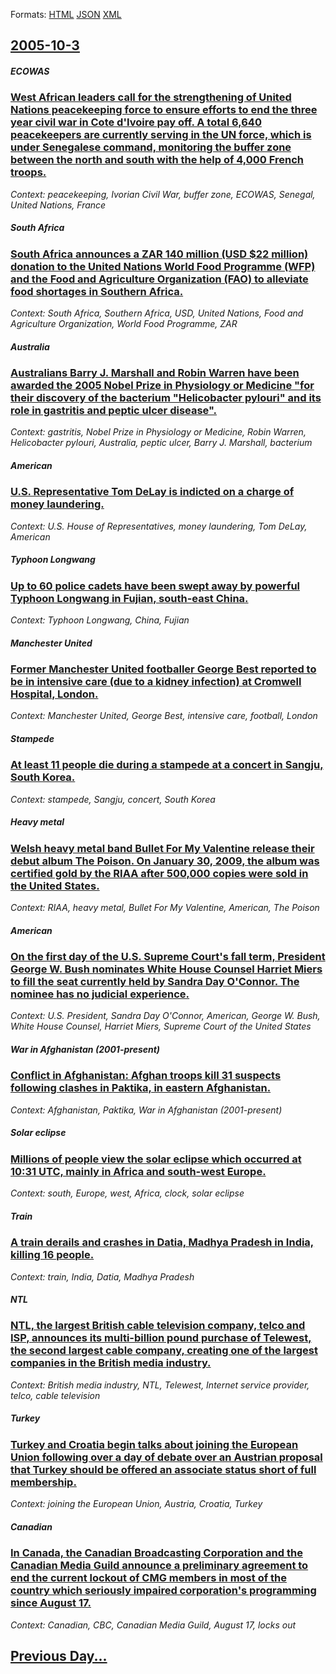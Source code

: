 
Formats: [HTML](2005/10/3/index.html)  [JSON](2005/10/3/index.json)  [XML](2005/10/3/index.xml)  

## [2005-10-3](/news/2005/10/3/index.md)

##### ECOWAS
### [ West African leaders call for the strengthening of United Nations peacekeeping force to ensure efforts to end the three year civil war in Cote d'Ivoire pay off. A total 6,640 peacekeepers are currently serving in the UN force, which is under Senegalese command, monitoring the buffer zone between the north and south with the help of 4,000 French troops. ](/news/2005/10/3/west-african-leaders-call-for-the-strengthening-of-united-nations-peacekeeping-force-to-ensure-efforts-to-end-the-three-year-civil-war-in-c.md)
_Context: peacekeeping, Ivorian Civil War, buffer zone, ECOWAS, Senegal, United Nations, France_

##### South Africa
### [ South Africa announces a ZAR 140 million (USD $22 million) donation to the United Nations World Food Programme (WFP) and the Food and Agriculture Organization (FAO) to alleviate food shortages in Southern Africa. ](/news/2005/10/3/south-africa-announces-a-zar-140-million-usd-22-million-donation-to-the-united-nations-world-food-programme-wfp-and-the-food-and-agric.md)
_Context: South Africa, Southern Africa, USD, United Nations, Food and Agriculture Organization, World Food Programme, ZAR_

##### Australia
### [ Australians Barry J. Marshall and Robin Warren have been awarded the 2005 Nobel Prize in Physiology or Medicine "for their discovery of the bacterium "Helicobacter pylouri" and its role in gastritis and peptic ulcer disease". ](/news/2005/10/3/australians-barry-j-marshall-and-robin-warren-have-been-awarded-the-2005-nobel-prize-in-physiology-or-medicine-for-their-discovery-of-the.md)
_Context: gastritis, Nobel Prize in Physiology or Medicine, Robin Warren, Helicobacter pylouri, Australia, peptic ulcer, Barry J. Marshall, bacterium_

##### American
### [ U.S. Representative Tom DeLay is indicted on a charge of money laundering. ](/news/2005/10/3/u-s-representative-tom-delay-is-indicted-on-a-charge-of-money-laundering.md)
_Context: U.S. House of Representatives, money laundering, Tom DeLay, American_

##### Typhoon Longwang
### [ Up to 60 police cadets have been swept away by powerful Typhoon Longwang in Fujian, south-east China. ](/news/2005/10/3/up-to-60-police-cadets-have-been-swept-away-by-powerful-typhoon-longwang-in-fujian-south-east-china.md)
_Context: Typhoon Longwang, China, Fujian_

##### Manchester United
### [ Former Manchester United footballer George Best reported to be in intensive care (due to a kidney infection) at Cromwell Hospital, London. ](/news/2005/10/3/former-manchester-united-footballer-george-best-reported-to-be-in-intensive-care-due-to-a-kidney-infection-at-cromwell-hospital-london.md)
_Context: Manchester United, George Best, intensive care, football, London_

##### Stampede
### [ At least 11 people die during a stampede at a concert in Sangju, South Korea. ](/news/2005/10/3/at-least-11-people-die-during-a-stampede-at-a-concert-in-sangju-south-korea.md)
_Context: stampede, Sangju, concert, South Korea_

##### Heavy metal
### [ Welsh heavy metal band Bullet For My Valentine release their debut album The Poison. On January 30, 2009, the album was certified gold by the RIAA after 500,000 copies were sold in the United States. ](/news/2005/10/3/welsh-heavy-metal-band-bullet-for-my-valentine-release-their-debut-album-the-poison-on-january-30-2009-the-album-was-certified-gold-by-t.md)
_Context: RIAA, heavy metal, Bullet For My Valentine, American, The Poison_

##### American
### [ On the first day of the U.S. Supreme Court's fall term, President George W. Bush nominates White House Counsel Harriet Miers to fill the seat currently held by Sandra Day O'Connor. The nominee has no judicial experience. ](/news/2005/10/3/on-the-first-day-of-the-u-s-supreme-court-s-fall-term-president-george-w-bush-nominates-white-house-counsel-harriet-miers-to-fill-the-se.md)
_Context: U.S. President, Sandra Day O'Connor, American, George W. Bush, White House Counsel, Harriet Miers, Supreme Court of the United States_

##### War in Afghanistan (2001-present)
### [ Conflict in Afghanistan: Afghan troops kill 31 suspects following clashes in Paktika, in eastern Afghanistan. ](/news/2005/10/3/conflict-in-afghanistan-afghan-troops-kill-31-suspects-following-clashes-in-paktika-in-eastern-afghanistan.md)
_Context: Afghanistan, Paktika, War in Afghanistan (2001-present)_

##### Solar eclipse
### [ Millions of people view the solar eclipse which occurred at 10:31 UTC, mainly in Africa and south-west Europe. ](/news/2005/10/3/millions-of-people-view-the-solar-eclipse-which-occurred-at-10-31-utc-mainly-in-africa-and-south-west-europe.md)
_Context: south, Europe, west, Africa, clock, solar eclipse_

##### Train
### [ A train derails and crashes in Datia, Madhya Pradesh in India, killing 16 people. ](/news/2005/10/3/a-train-derails-and-crashes-in-datia-madhya-pradesh-in-india-killing-16-people.md)
_Context: train, India, Datia, Madhya Pradesh_

##### NTL
### [ NTL, the largest British cable television company, telco and ISP, announces its multi-billion pound purchase of Telewest, the second largest cable company, creating one of the largest companies in the British media industry. ](/news/2005/10/3/ntl-the-largest-british-cable-television-company-telco-and-isp-announces-its-multi-billion-pound-purchase-of-telewest-the-second-larges.md)
_Context: British media industry, NTL, Telewest, Internet service provider, telco, cable television_

##### Turkey
### [ Turkey and Croatia begin talks about joining the European Union following over a day of debate over an Austrian proposal that Turkey should be offered an associate status short of full membership. ](/news/2005/10/3/turkey-and-croatia-begin-talks-about-joining-the-european-union-following-over-a-day-of-debate-over-an-austrian-proposal-that-turkey-should.md)
_Context: joining the European Union, Austria, Croatia, Turkey_

##### Canadian
### [ In Canada, the Canadian Broadcasting Corporation and the Canadian Media Guild announce a preliminary agreement to end the current lockout of CMG members in most of the country which seriously impaired corporation's programming since August 17. ](/news/2005/10/3/in-canada-the-canadian-broadcasting-corporation-and-the-canadian-media-guild-announce-a-preliminary-agreement-to-end-the-current-lockout-o.md)
_Context: Canadian, CBC, Canadian Media Guild, August 17, locks out_

## [Previous Day...](/news/2005/10/2/index.md)

